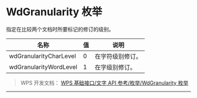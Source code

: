 # WdGranularity 枚举

指定在比较两个文档时所要标记的修订的级别。

| 名称                   | 值  | 说明             |
|------------------------|-----|------------------|
| wdGranularityCharLevel | 0   | 在字符级别修订。 |
| wdGranularityWordLevel | 1   | 在字级别修订。   |

> WPS 开发文档： [WPS 基础接口/文字 API 参考/枚举/WdGranularity 枚举](https://qn.cache.wpscdn.cn/encs/doc/office_v19/topics/WPS%20%E5%9F%BA%E7%A1%80%E6%8E%A5%E5%8F%A3/%E6%96%87%E5%AD%97%20API%20%E5%8F%82%E8%80%83/%E6%9E%9A%E4%B8%BE/WdGranularity%20%E6%9E%9A%E4%B8%BE.html)

------------------------------------------------------------------------
